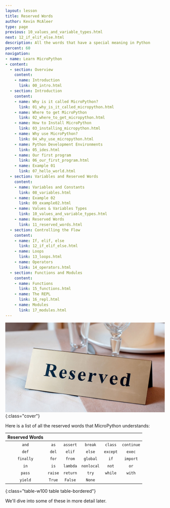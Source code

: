 ```yaml
---
layout: lesson
title: Reserved Words
author: Kevin McAleer
type: page
previous: 10_values_and_variable_types.html
next: 12_if_elif_else.html
description: All the words that have a special meaning in Python
percent: 60
navigation:
- name: Learn MicroPython
- content:
  - section: Overview
    content:
    - name: Introduction
      link: 00_intro.html
  - section: Introduction
    content:
    - name: Why is it called MicroPython?
      link: 01_why_is_it_called_micropython.html
    - name: Where to get MicroPython
      link: 02_where_to_get_micropython.html
    - name: How to Install MicroPython
      link: 03_installing_micropython.html
    - name: Why use MicroPython?
      link: 04_why_use_micropython.html
    - name: Python Development Environments
      link: 05_ides.html
    - name: Our first program
      link: 06_our_first_program.html
    - name: Example 01
      link: 07_hello_world.html
  - section: Variables and Reserved Words
    content:
    - name: Variables and Constants
      link: 08_variables.html
    - name: Example 02
      link: 09_example02.html
    - name: Values & Variables Types
      link: 10_values_and_variable_types.html
    - name: Reserved Words
      link: 11_reserved_words.html
  - section: Controlling the Flow
    content:
    - name: If, elif, else
      link: 12_if_elif_else.html
    - name: Loops
      link: 13_loops.html
    - name: Operators
      link: 14_operators.html
  - section: Functions and Modules
    content:
    - name: Functions
      link: 15_functions.html
    - name: The REPL
      link: 16_repl.html
    - name: Modules
      link: 17_modules.html
---
```




![Reserved sign on a table](assets/reserved.jpg){:class="cover"}

Here is a list of all the reserved words that MicroPython understands:

| Reserved Words |         |          |            |          |            |
|:--------------:|:-------:|:--------:|:----------:|:--------:|:----------:|
|     `and`      |  `as`   | `assert` |  `break`   | `class`  | `continue` |
|     `def`      |  `del`  |  `elif`  |   `else`   | `except` |   `exec`   |
|   `finally`    |  `for`  |  `from`  |  `global`  |   `if`   |  `import`  |
|      `in`      |  `is`   | `lambda` | `nonlocal` |  `not`   |    `or`    |
|     `pass`     | `raise` | `return` |   `try`    | `while`  |   `with`   |
|    `yield`     | `True`  | `False`  |   `None`   |          |            |
{:class="table-w100 table table-bordered"}

We'll dive into some of these in more detail later. 
